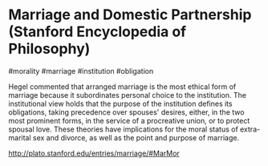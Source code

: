 # Marriage and Domestic Partnership (Stanford Encyclopedia of Philosophy)
#morality #marriage #institution #obligation

Hegel commented that arranged marriage is the most ethical form of marriage because it subordinates personal choice to the institution. The institutional view holds that the purpose of the institution defines its obligations, taking precedence over spouses' desires, either, in the two most prominent forms, in the service of a procreative union, or to protect spousal love. These theories have implications for the moral status of extra-marital sex and divorce, as well as the point and purpose of marriage.

http://plato.stanford.edu/entries/marriage/#MarMor

